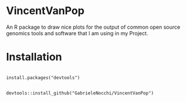 # VincentVanPop
An R package to draw nice plots for the output of common open source genomics tools and software that I am using in my Project.
# Installation
<code>
install.packages("devtools")
  
devtools::install_github("GabrieleNocchi/VincentVanPop")
</code>
